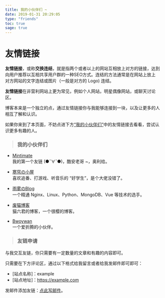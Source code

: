 ```yaml
---
title: 我的小伙伴们 ~
date: 2019-01-31 20:29:05
type: "friends"
toc: true
sage: true
---
```

# 友情链接 
**友情链接**，或称**交换连结**，就是指两个或者以上的网站互相放上对方的链接，达到向用户推荐以互相共享用户群的一种SEO方式。连结的方法通常是在网站上放上对方网站的文字连结或图片（一般是对方的 Logo) 连结。

**友情链接**在非营利网站上更为常见，例如个人网站，明星偶像网站，或聊天讨论区。

博客本来是一个独立的点，通过友情链接你与我能够连接到一块，以及让更多的人相互了解和认识。

如果你来到了本页面，不妨点进下方[“我的小伙伴们”](/friends/#我的小伙伴们)中的友情链接去看看，尝试认识更多有趣的人。


> ### 我的小伙伴们

- [Mintimate](https://www.mintimate.cn/)     <br>我的第一个友链 (●ˇ∀ˇ●)，酷安老哥 ~，奥利给。

- [寒穹の小屋](https://www.hqsblog.cn/)     <br>喜欢追番、打游戏、听音乐的 “好学生”，是个大佬没错了。

- [雨雾のBlog](https://blog.seerainfog.ooo/)     <br>一个精通 Nginx、Linux、Python、MongoDB、Vue 等技术的选手。

- [废猫博客](https://www.maobk.cn/)    <br>猫六君的博客，一个很樱的博客。

- [Bwoywan](https://hexo.bwoywan268.xyz)    <br>一个爱折腾的小伙伴。 

> ### 友链申请

与我交互友链，你只需要有一定数量的文章和有趣的内容即可。

只需要在下方评论区，通过以下格式给我留言或者给我发邮件即可即可：
- [站点名称]：example
- [站点地址]：https://example.com

发邮件添加友链：[点此写邮件](mailto:vensing@foxmail.com)。





